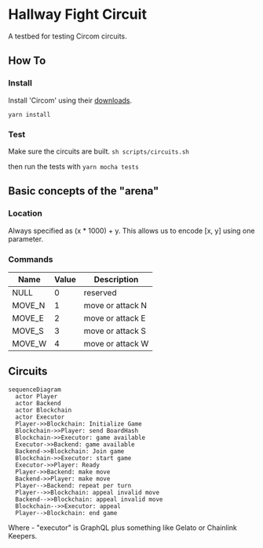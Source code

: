 # Hallway Fight Circuit

A testbed for testing Circom circuits.

## How To

### Install

Install 'Circom' using their [downloads](https://docs.circom.io/downloads/downloads/).

`yarn install`

### Test

Make sure the circuits are built.
`sh scripts/circuits.sh`

then run the tests with
`yarn mocha tests`

## Basic concepts of the "arena"

### Location

Always specified as (x \* 1000) + y. This allows us to encode [x, y] using one parameter.

### Commands

| Name   | Value | Description      |
| ------ | ----- | ---------------- |
| NULL   | 0     | reserved         |
| MOVE_N | 1     | move or attack N |
| MOVE_E | 2     | move or attack E |
| MOVE_S | 3     | move or attack S |
| MOVE_W | 4     | move or attack W |

## Circuits

```mermaid
sequenceDiagram
  actor Player
  actor Backend
  actor Blockchain
  actor Executor
  Player->>Blockchain: Initialize Game
  Blockchain->>Player: send BoardHash
  Blockchain->>Executor: game available
  Executor->>Backend: game available
  Backend->>Blockchain: Join game
  Blockchain->>Executor: start game
  Executor->>Player: Ready
  Player->>Backend: make move
  Backend->>Player: make move
  Player-->Backend: repeat per turn
  Player-->>Blockchain: appeal invalid move
  Backend-->>Blockchain: appeal invalid move
  Blockchain-->>Executor: appeal
  Player-->Blockchain: end game
```

Where - "executor" is GraphQL plus something like Gelato or Chainlink Keepers.
